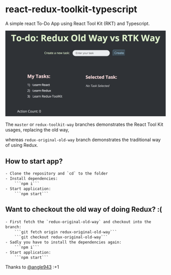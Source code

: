 # react-redux-toolkit-typescript
A simple react To-Do App using React Tool Kit (RKT) and Typescript.


![App Peekaboo!](https://github.com/iamsarthakjoshi/react-redux-toolkit-typescript/blob/master/app-image.png?raw=true)


The `master` or `redux-toolkit-way` branches demonstrates the React Tool Kit usages, replacing the old way,

whereas `redux-original-old-way` branch demonstrates the traditional way of using Redux.

## How to start app?
    - Clone the repository and `cd` to the folder
    - Install dependencies: 
        ```npm i```
    - Start application:
        ```npm start```

## Want to checkout the old way of doing Redux? :(
    - First fetch the `redux-original-old-way` and checkout into the branch:
        ```git fetch origin redux-original-old-way```
        ```git checkout redux-original-old-way```
    - Sadly you have to install the dependencies again:
        ```npm i```
    - Start application:
        ```npm start```

Thanks to [@angle943](https://github.com/angle943/redux-toolkit-comparison) :+1